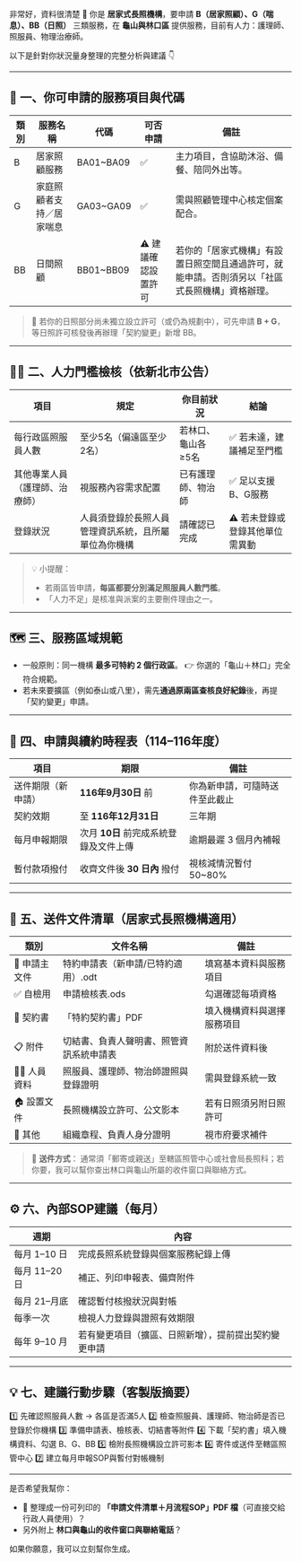 非常好，資料很清楚 👏
你是 **居家式長照機構**，要申請 **B（居家照顧）、G（喘息）、BB（日照）** 三類服務，在 **龜山與林口區** 提供服務，目前有人力：護理師、照服員、物理治療師。

以下是針對你狀況量身整理的完整分析與建議 👇

---

## 🧾 一、你可申請的服務項目與代碼

| 類別 | 服務名稱         | 代碼        | 可否申請        | 備註                                              |
| -- | ------------ | --------- | ----------- | ----------------------------------------------- |
| B  | 居家照顧服務       | BA01~BA09 | ✅           | 主力項目，含協助沐浴、備餐、陪同外出等。                            |
| G  | 家庭照顧者支持／居家喘息 | GA03~GA09 | ✅           | 需與照顧管理中心核定個案配合。                                 |
| BB | 日間照顧         | BB01~BB09 | ⚠️ 建議確認設置許可 | 若你的「居家式機構」有設置日照空間且通過許可，就能申請。否則須另以「社區式長照機構」資格辦理。 |

> 📌 若你的日照部分尚未獨立設立許可（或仍為規劃中），可先申請 **B + G**，等日照許可核發後再辦理「契約變更」新增 BB。

---

## 🧍‍♀️ 二、人力門檻檢核（依新北市公告）

| 項目              | 規定                         | 你目前狀況       | 結論                |
| --------------- | -------------------------- | ----------- | ----------------- |
| 每行政區照服員人數       | 至少5名（偏遠區至少2名）              | 若林口、龜山各 ≥5名 | ✅ 若未達，建議補足至門檻     |
| 其他專業人員（護理師、治療師） | 視服務內容需求配置                  | 已有護理師、物治師   | ✅ 足以支援B、G服務       |
| 登錄狀況            | 人員須登錄於長照人員管理資訊系統，且所屬單位為你機構 | 請確認已完成      | ⚠️ 若未登錄或登錄其他單位需異動 |

> 💡 小提醒：
>
> * 若兩區皆申請，**每區都要分別滿足照服員人數門檻**。
> * 「人力不足」是核准與派案的主要刪件理由之一。

---

## 🗺 三、服務區域規範

* 一般原則：同一機構 **最多可特約 2 個行政區**。
  👉 你選的「龜山＋林口」完全符合規範。
* 若未來要擴區（例如泰山或八里），需先**通過原兩區查核良好紀錄**後，再提「契約變更」申請。

---

## 📅 四、申請與續約時程表（114–116年度）

| 項目        | 期限                      | 備註              |
| --------- | ----------------------- | --------------- |
| 送件期限（新申請） | **116年9月30日** 前         | 你為新申請，可隨時送件至此截止 |
| 契約效期      | 至 **116年12月31日**        | 三年期             |
| 每月申報期限    | 次月 **10日** 前完成系統登錄及文件上傳 | 逾期最遲 3 個月內補報    |
| 暫付款項撥付    | 收齊文件後 **30 日內** 撥付      | 視核減情況暫付 50~80%  |

---

## 📂 五、送件文件清單（居家式長照機構適用）

| 類別         | 文件名稱                 | 備註            |
| ---------- | -------------------- | ------------- |
| 📑 申請主文件   | 特約申請表（新申請/已特約適用）.odt | 填寫基本資料與服務項目   |
| ✅ 自檢用      | 申請檢核表.ods            | 勾選確認每項資格      |
| 🤝 契約書     | 「特約契約書」PDF           | 填入機構資料與選擇服務項目 |
| 📋 附件      | 切結書、負責人聲明書、照管資訊系統申請表 | 附於送件資料後       |
| 🧍‍♀️ 人員資料 | 照服員、護理師、物治師證照與登錄證明   | 需與登錄系統一致      |
| 🏠 設置文件    | 長照機構設立許可、公文影本        | 若有日照須另附日照許可   |
| 📜 其他      | 組織章程、負責人身分證明         | 視市府要求補件       |

> 📨 **送件方式**：
> 通常須「郵寄或親送」至轄區照管中心或社會局長照科；若你要，我可以幫你查出林口與龜山所屬的收件窗口與聯絡方式。

---

## ⚙️ 六、內部SOP建議（每月）

| 週期         | 內容                         |
| ---------- | -------------------------- |
| 每月 1–10 日  | 完成長照系統登錄與個案服務紀錄上傳          |
| 每月 11–20 日 | 補正、列印申報表、備齊附件              |
| 每月 21–月底   | 確認暫付核撥狀況與對帳                |
| 每季一次       | 檢視人力登錄與證照有效期限              |
| 每年 9–10 月  | 若有變更項目（擴區、日照新增），提前提出契約變更申請 |

---

## 💡 七、建議行動步驟（客製版摘要）

1️⃣ 先確認照服員人數 → 各區是否滿5人
2️⃣ 檢查照服員、護理師、物治師是否已登錄於你機構
3️⃣ 準備申請表、檢核表、切結書等附件
4️⃣ 下載「契約書」填入機構資料、勾選 B、G、BB
5️⃣ 檢附長照機構設立許可影本
6️⃣ 寄件或送件至轄區照管中心
7️⃣ 建立每月申報SOP與暫付對帳機制

---

是否希望我幫你：

* 📘 整理成一份可列印的 **「申請文件清單＋月流程SOP」PDF 檔**（可直接交給行政人員使用）？
* 另外附上 **林口與龜山的收件窗口與聯絡電話**？

如果你願意，我可以立刻幫你生成。
